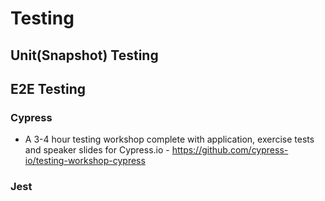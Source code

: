 # Testing

## Unit(Snapshot) Testing

## E2E Testing

### Cypress

* A 3-4 hour testing workshop complete with application, exercise tests and speaker slides for Cypress.io - https://github.com/cypress-io/testing-workshop-cypress

### Jest